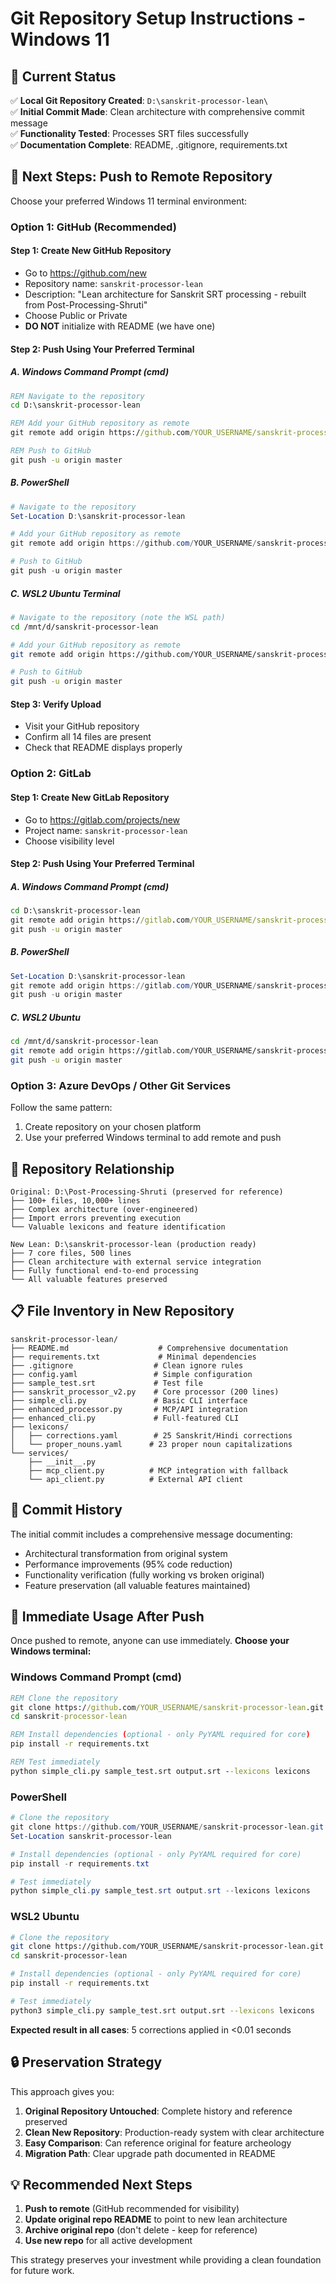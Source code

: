 # Git Repository Setup Instructions - Windows 11

## 🎯 **Current Status**

✅ **Local Git Repository Created**: `D:\sanskrit-processor-lean\`  
✅ **Initial Commit Made**: Clean architecture with comprehensive commit message  
✅ **Functionality Tested**: Processes SRT files successfully  
✅ **Documentation Complete**: README, .gitignore, requirements.txt

## 🚀 **Next Steps: Push to Remote Repository**

Choose your preferred Windows 11 terminal environment:

### Option 1: GitHub (Recommended)

#### **Step 1: Create New GitHub Repository**
- Go to https://github.com/new
- Repository name: `sanskrit-processor-lean`
- Description: "Lean architecture for Sanskrit SRT processing - rebuilt from Post-Processing-Shruti"
- Choose Public or Private
- **DO NOT** initialize with README (we have one)

#### **Step 2: Push Using Your Preferred Terminal**

##### **A. Windows Command Prompt (cmd)**
```cmd
REM Navigate to the repository
cd D:\sanskrit-processor-lean

REM Add your GitHub repository as remote
git remote add origin https://github.com/YOUR_USERNAME/sanskrit-processor-lean.git

REM Push to GitHub
git push -u origin master
```

##### **B. PowerShell**
```powershell
# Navigate to the repository
Set-Location D:\sanskrit-processor-lean

# Add your GitHub repository as remote
git remote add origin https://github.com/YOUR_USERNAME/sanskrit-processor-lean.git

# Push to GitHub
git push -u origin master
```

##### **C. WSL2 Ubuntu Terminal**
```bash
# Navigate to the repository (note the WSL path)
cd /mnt/d/sanskrit-processor-lean

# Add your GitHub repository as remote
git remote add origin https://github.com/YOUR_USERNAME/sanskrit-processor-lean.git

# Push to GitHub
git push -u origin master
```

#### **Step 3: Verify Upload**
- Visit your GitHub repository
- Confirm all 14 files are present
- Check that README displays properly

### Option 2: GitLab

#### **Step 1: Create New GitLab Repository**
- Go to https://gitlab.com/projects/new
- Project name: `sanskrit-processor-lean`
- Choose visibility level

#### **Step 2: Push Using Your Preferred Terminal**

##### **A. Windows Command Prompt (cmd)**
```cmd
cd D:\sanskrit-processor-lean
git remote add origin https://gitlab.com/YOUR_USERNAME/sanskrit-processor-lean.git
git push -u origin master
```

##### **B. PowerShell**
```powershell
Set-Location D:\sanskrit-processor-lean
git remote add origin https://gitlab.com/YOUR_USERNAME/sanskrit-processor-lean.git
git push -u origin master
```

##### **C. WSL2 Ubuntu**
```bash
cd /mnt/d/sanskrit-processor-lean
git remote add origin https://gitlab.com/YOUR_USERNAME/sanskrit-processor-lean.git
git push -u origin master
```

### Option 3: Azure DevOps / Other Git Services

Follow the same pattern:
1. Create repository on your chosen platform
2. Use your preferred Windows terminal to add remote and push

## 🔄 **Repository Relationship**

```
Original: D:\Post-Processing-Shruti (preserved for reference)
├── 100+ files, 10,000+ lines
├── Complex architecture (over-engineered)
├── Import errors preventing execution
└── Valuable lexicons and feature identification

New Lean: D:\sanskrit-processor-lean (production ready)  
├── 7 core files, 500 lines
├── Clean architecture with external service integration
├── Fully functional end-to-end processing
└── All valuable features preserved
```

## 📋 **File Inventory in New Repository**

```
sanskrit-processor-lean/
├── README.md                    # Comprehensive documentation
├── requirements.txt             # Minimal dependencies  
├── .gitignore                  # Clean ignore rules
├── config.yaml                 # Simple configuration
├── sample_test.srt             # Test file
├── sanskrit_processor_v2.py    # Core processor (200 lines)
├── simple_cli.py               # Basic CLI interface
├── enhanced_processor.py       # MCP/API integration
├── enhanced_cli.py             # Full-featured CLI
├── lexicons/
│   ├── corrections.yaml        # 25 Sanskrit/Hindi corrections
│   └── proper_nouns.yaml      # 23 proper noun capitalizations
└── services/
    ├── __init__.py
    ├── mcp_client.py          # MCP integration with fallback
    └── api_client.py          # External API client
```

## 🎯 **Commit History**

The initial commit includes a comprehensive message documenting:
- Architectural transformation from original system
- Performance improvements (95% code reduction)
- Functionality verification (fully working vs broken original)
- Feature preservation (all valuable features maintained)

## 🚀 **Immediate Usage After Push**

Once pushed to remote, anyone can use immediately. **Choose your Windows terminal:**

### **Windows Command Prompt (cmd)**
```cmd
REM Clone the repository
git clone https://github.com/YOUR_USERNAME/sanskrit-processor-lean.git
cd sanskrit-processor-lean

REM Install dependencies (optional - only PyYAML required for core)
pip install -r requirements.txt

REM Test immediately
python simple_cli.py sample_test.srt output.srt --lexicons lexicons
```

### **PowerShell**
```powershell
# Clone the repository
git clone https://github.com/YOUR_USERNAME/sanskrit-processor-lean.git
Set-Location sanskrit-processor-lean

# Install dependencies (optional - only PyYAML required for core)  
pip install -r requirements.txt

# Test immediately
python simple_cli.py sample_test.srt output.srt --lexicons lexicons
```

### **WSL2 Ubuntu**
```bash
# Clone the repository
git clone https://github.com/YOUR_USERNAME/sanskrit-processor-lean.git
cd sanskrit-processor-lean

# Install dependencies (optional - only PyYAML required for core)
pip install -r requirements.txt

# Test immediately  
python3 simple_cli.py sample_test.srt output.srt --lexicons lexicons
```

**Expected result in all cases**: 5 corrections applied in <0.01 seconds

## 🔒 **Preservation Strategy**

This approach gives you:

1. **Original Repository Untouched**: Complete history and reference preserved
2. **Clean New Repository**: Production-ready system with clear architecture
3. **Easy Comparison**: Can reference original for feature archeology
4. **Migration Path**: Clear upgrade path documented in README

## 💡 **Recommended Next Steps**

1. **Push to remote** (GitHub recommended for visibility)
2. **Update original repo README** to point to new lean architecture
3. **Archive original repo** (don't delete - keep for reference)
4. **Use new repo** for all active development

This strategy preserves your investment while providing a clean foundation for future work.